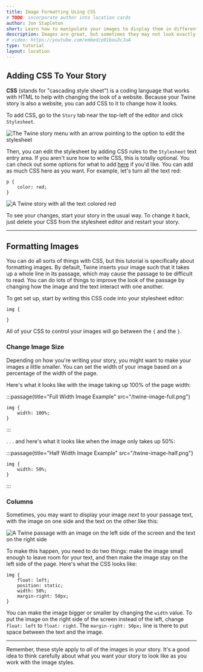 ```yaml
---
title: Image Formatting Using CSS
# TODO: incorporate author into location cards
author: Jon Stapleton
short: Learn how to manipulate your images to display them in different ways.
description: Images are great, but sometimes they may not look exactly right. They may be too big, or too small, or take up the wrong amount of space. They may even make it difficult to read the passage because they push the text all over the place. This tutorial covers how to use CSS to make some changes to the way Twine displays images.
# video: https://youtube.com/embed/p91bou3cJuA
type: tutorial
layout: location
---
```


## Adding CSS To Your Story

**CSS** (stands for "cascading style sheet") is a coding language that works with HTML to help with changing the look of a website. Because your Twine story is also a website, you can add CSS to it to change how it looks.

To add CSS, go to the `Story` tab near the top-left of the editor and click `Stylesheet`.

![The Twine story menu with an arrow pointing to the option to edit the stylesheet](/twine-edit-stylesheet.png)

Then, you can edit the stylesheet by adding CSS rules to the `Stylesheet` text entry area. If you aren't sure how to write CSS, this is totally optional. You can check out some options for what to add [here](https://www.w3schools.com/w3css/defaulT.asp) if you'd like. You can add as much CSS here as you want. For example, let's turn all the text red:


```
p {
    color: red;
}
```

![A Twine story with all the text colored red](/twine-red-text-style.png)

To see your changes, start your story in the usual way. To change it back, just delete your CSS from the stylesheet editor and restart your story.

---

## Formatting Images

You can do all sorts of things with CSS, but this tutorial is specifically about formatting images. By default, Twine inserts your image such that it takes up a whole line in its passage, which may cause the passage to be difficult to read. You can do lots of things to improve the look of the passage by changing how the image and the text interact with one another.

To get set up, start by writing this CSS code into your stylesheet editor:

```
img {

}
```

All of your CSS to control your images will go between the `{` and the `}`.

### Change Image Size

Depending on how you're writing your story, you might want to make your images a little smaller. You can set the width of your image based on a percentage of the width of the page.

Here's what it looks like with the image taking up 100% of the page width:

:::passage{title="Full Width Image Example" src="/twine-image-full.png"}
```
img {
    width: 100%;
}
```
:::

. . . and here's what it looks like when the image only takes up 50%:

:::passage{title="Half Width Image Example" src="/twine-image-half.png"}
```
img {
    width: 50%;
}
```
:::

### Columns

Sometimes, you may want to display your image *next to* your passage text, with the image on one side and the text on the other like this:

![A Twine passage with an image on the left side of the screen and the text on the right side](/twine-image-column.png)

To make this happen, you need to do two things: make the image small enough to leave room for your text, and then make the image stay on the left side of the page. Here's what the CSS looks like:

```
img {
    float: left;
    position: static;
    width: 50%;
    margin-right: 50px;
}
```

You can make the image bigger or smaller by changing the `width` value. To put the image on the right side of the screen instead of the left, change `float: left` to `float: right`. The `margin-right: 50px;` line is there to put space between the text and the image.

---

Remember, these style apply to *all* of the images in your story. It's a good idea to think carefully about what you want your story to look like as you work with the image styles.